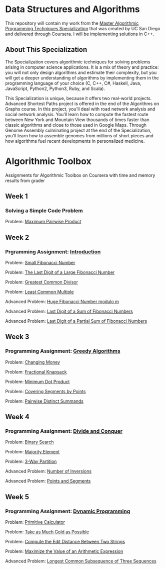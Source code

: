# Data Structures and Algorithms

This repository will contain my work from the [Master Algorithmic Programming Techniques Specialization](https://www.coursera.org/specializations/data-structures-algorithms) that was created by UC San Diego and delivered through Coursera. I will be implementing solutions in C++.

## About This Specialization

The Specialization covers algorithmic techniques for solving problems arising in computer science applications. It is a mix of theory and practice: you will not only design algorithms and estimate their complexity, but you will get a deeper understanding of algorithms by implementing them in the programming language of your choice (C, C++, C#, Haskell, Java, JavaScript, Python2, Python3, Ruby, and Scala).

This Specialization is unique, because it offers two real-world projects. Advanced Shortest Paths project is offered in the end of the Algorithms on Graphs course. In this project, you'll deal with road network analysis and social network analysis. You'll learn how to compute the fastest route between New York and Mountain View thousands of times faster than classic algorithms and close to those used in Google Maps. Through Genome Assembly culminating project at the end of the Specialization, you'll learn how to assemble genomes from millions of short pieces and how algorithms fuel recent developments in personalized medicine.

# Algorithmic Toolbox
Assignments for Algorithmic Toolbox on Coursera with time and memory results from grader </br>

## Week 1
### Solving a Simple Code Problem
Problem: [Maximum Pairwise Product](https://github.com/mablatnik/Data-Structures-And-Algorithms/tree/master/algorithmic_toolbox/week_1/maximum_pairwise_product)

## Week 2
###  Prgramming Assignment: [Introduction](https://github.com/mablatnik/Data-Structures-And-Algorithms/blob/master/algorithmic_toolbox/week_2/01_introduction_problems.pdf)
Problem: [Small Fibonacci Number](https://github.com/mablatnik/Data-Structures-And-Algorithms/tree/master/algorithmic_toolbox/week_2/01_introduction_starter_files/fibonacci) </br>

Problem: [The Last Digit of a Large Fibonacci Number](https://github.com/mablatnik/Data-Structures-And-Algorithms/tree/master/algorithmic_toolbox/week_2/01_introduction_starter_files/fibonacci_last_digit) </br>

Problem: [Greatest Common Divisor](https://github.com/mablatnik/Data-Structures-And-Algorithms/tree/master/algorithmic_toolbox/week_2/01_introduction_starter_files/gcd) </br>

Problem: [Least Common Multiple](https://github.com/mablatnik/Data-Structures-And-Algorithms/tree/master/algorithmic_toolbox/week_2/01_introduction_starter_files/lcm) </br>

Advanced Problem: [Huge Fibonacci Number modulo m](https://github.com/mablatnik/Data-Structures-And-Algorithms/tree/master/algorithmic_toolbox/week_2/01_introduction_starter_files/fibonacci_huge) </br>

Advanced Problem: [Last Digit of a Sum of Fibonacci Numbers](https://github.com/mablatnik/Data-Structures-And-Algorithms/tree/master/algorithmic_toolbox/week_2/01_introduction_starter_files/fibonacci_sum_last_digit) </br>

Advanced Problem: [Last Digit of a Partial Sum of Fibonacci Numbers](https://github.com/mablatnik/Data-Structures-And-Algorithms/tree/master/algorithmic_toolbox/week_2/01_introduction_starter_files/fibonacci_partial_sum) </br>

## Week 3
###  Programming Assignment: [Greedy Algorithms](https://github.com/mablatnik/Data-Structures-And-Algorithms/blob/master/algorithmic_toolbox/week_3/02_greedy_algorithms_problems.pdf)
Problem: [Changing Money](https://github.com/mablatnik/Data-Structures-And-Algorithms/tree/master/algorithmic_toolbox/week_3/02_greedy_algorithms_starter_files/change) </br>

Problem: [Fractional Knapsack](https://github.com/mablatnik/Data-Structures-And-Algorithms/tree/master/algorithmic_toolbox/week_3/02_greedy_algorithms_starter_files/fractional_knapsack) </br>

Problem: [Minimum Dot Product](https://github.com/mablatnik/Data-Structures-And-Algorithms/tree/master/algorithmic_toolbox/week_3/02_greedy_algorithms_starter_files/dot_product) </br>

Problem: [Covering Segments by Points](https://github.com/mablatnik/Data-Structures-And-Algorithms/tree/master/algorithmic_toolbox/week_3/02_greedy_algorithms_starter_files/covering_segments) </br>

Problem: [Pairwise Distinct Summands](https://github.com/mablatnik/Data-Structures-And-Algorithms/tree/master/algorithmic_toolbox/week_3/02_greedy_algorithms_starter_files/different_summands) </br>

## Week 4
###  Programming Assignment: [Divide and Conquer](https://github.com/mablatnik/Data-Structures-And-Algorithms/blob/master/algorithmic_toolbox/week_4/03_divide_and_conquer_problems.pdf)
Problem: [Binary Search](https://github.com/mablatnik/Data-Structures-And-Algorithms/tree/master/algorithmic_toolbox/week_4/03_divide_and_conquer_starter_files_20160804/binary_search) </br>

Problem: [Majority Element](https://github.com/mablatnik/Data-Structures-And-Algorithms/tree/master/algorithmic_toolbox/week_4/03_divide_and_conquer_starter_files_20160804/majority_element) </br>

Problem: [3-Way Partition](https://github.com/mablatnik/Data-Structures-And-Algorithms/tree/master/algorithmic_toolbox/week_4/03_divide_and_conquer_starter_files_20160804/sorting) </br>

Advanced Problem: [Number of Inversions](https://github.com/mablatnik/Data-Structures-And-Algorithms/tree/master/algorithmic_toolbox/week_4/03_divide_and_conquer_starter_files_20160804/inversions) </br>

Advanced Problem: [Points and Segments](https://github.com/mablatnik/Data-Structures-And-Algorithms/tree/master/algorithmic_toolbox/week_4/03_divide_and_conquer_starter_files_20160804/points_and_segments) </br>

## Week 5
### Programming Assignment: [Dynamic Programming](https://github.com/mablatnik/Data-Structures-And-Algorithms/blob/master/algorithmic_toolbox/week_5/04_dynamic_programming_problems.pdf)
Problem: [Primitive Calculator](https://github.com/mablatnik/Data-Structures-And-Algorithms/tree/master/algorithmic_toolbox/week_5/04_dynamic_programming_starter_files/primitive_calculator) </br>

Problem: [Take as Much Gold as Possible](https://github.com/mablatnik/Data-Structures-And-Algorithms/tree/master/algorithmic_toolbox/week_5/04_dynamic_programming_starter_files/knapsack) </br>

Problem: [Compute the Edit Distance Between Two Strings](https://github.com/mablatnik/Data-Structures-And-Algorithms/tree/master/algorithmic_toolbox/week_5/04_dynamic_programming_starter_files/edit_distance) </br>

Problem: [Maximize the Value of an Arithmetic Expression]() </br>

Advanced Problem: [Longest Common Subsequence of Three Sequences]() </br>
